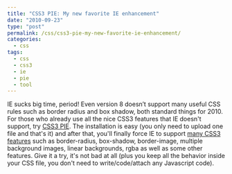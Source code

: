 ```yaml
---
title: "CSS3 PIE: My new favorite IE enhancement"
date: "2010-09-23"
type: "post"
permalink: /css/css3-pie-my-new-favorite-ie-enhancement/
categories:
  - css
tags:
  - css
  - css3
  - ie
  - pie
  - tool
---
```


IE sucks big time, period! Even version 8 doesn’t support many useful CSS rules such as border radius and box shadow, both standard things for 2010. For those who already use all the nice CSS3 features that IE doesn't support, try [CSS3 PIE](http://css3pie.com/ "CSS3 PIE"). The installation is easy (you only need to upload one file and that's it) and after that, you'll finally force IE to support [many CSS3 features](http://css3pie.com/documentation/supported-css3-features/ "Supported CSS3 Features") such as border-radius, box-shadow, border-image, multiple background images, linear backgrounds, rgba as well as some other features. Give it a try, it's not bad at all (plus you keep all the behavior inside your CSS file, you don't need to write/code/attach any Javascript code).
